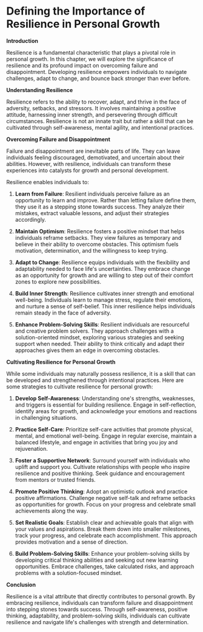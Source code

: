 Defining the Importance of Resilience in Personal Growth
===================================================================

**Introduction**

Resilience is a fundamental characteristic that plays a pivotal role in personal growth. In this chapter, we will explore the significance of resilience and its profound impact on overcoming failure and disappointment. Developing resilience empowers individuals to navigate challenges, adapt to change, and bounce back stronger than ever before.

**Understanding Resilience**

Resilience refers to the ability to recover, adapt, and thrive in the face of adversity, setbacks, and stressors. It involves maintaining a positive attitude, harnessing inner strength, and persevering through difficult circumstances. Resilience is not an innate trait but rather a skill that can be cultivated through self-awareness, mental agility, and intentional practices.

**Overcoming Failure and Disappointment**

Failure and disappointment are inevitable parts of life. They can leave individuals feeling discouraged, demotivated, and uncertain about their abilities. However, with resilience, individuals can transform these experiences into catalysts for growth and personal development.

Resilience enables individuals to:

1. **Learn from Failure**: Resilient individuals perceive failure as an opportunity to learn and improve. Rather than letting failure define them, they use it as a stepping stone towards success. They analyze their mistakes, extract valuable lessons, and adjust their strategies accordingly.

2. **Maintain Optimism**: Resilience fosters a positive mindset that helps individuals reframe setbacks. They view failures as temporary and believe in their ability to overcome obstacles. This optimism fuels motivation, determination, and the willingness to keep trying.

3. **Adapt to Change**: Resilience equips individuals with the flexibility and adaptability needed to face life's uncertainties. They embrace change as an opportunity for growth and are willing to step out of their comfort zones to explore new possibilities.

4. **Build Inner Strength**: Resilience cultivates inner strength and emotional well-being. Individuals learn to manage stress, regulate their emotions, and nurture a sense of self-belief. This inner resilience helps individuals remain steady in the face of adversity.

5. **Enhance Problem-Solving Skills**: Resilient individuals are resourceful and creative problem solvers. They approach challenges with a solution-oriented mindset, exploring various strategies and seeking support when needed. Their ability to think critically and adapt their approaches gives them an edge in overcoming obstacles.

**Cultivating Resilience for Personal Growth**

While some individuals may naturally possess resilience, it is a skill that can be developed and strengthened through intentional practices. Here are some strategies to cultivate resilience for personal growth:

1. **Develop Self-Awareness**: Understanding one's strengths, weaknesses, and triggers is essential for building resilience. Engage in self-reflection, identify areas for growth, and acknowledge your emotions and reactions in challenging situations.

2. **Practice Self-Care**: Prioritize self-care activities that promote physical, mental, and emotional well-being. Engage in regular exercise, maintain a balanced lifestyle, and engage in activities that bring you joy and rejuvenation.

3. **Foster a Supportive Network**: Surround yourself with individuals who uplift and support you. Cultivate relationships with people who inspire resilience and positive thinking. Seek guidance and encouragement from mentors or trusted friends.

4. **Promote Positive Thinking**: Adopt an optimistic outlook and practice positive affirmations. Challenge negative self-talk and reframe setbacks as opportunities for growth. Focus on your progress and celebrate small achievements along the way.

5. **Set Realistic Goals**: Establish clear and achievable goals that align with your values and aspirations. Break them down into smaller milestones, track your progress, and celebrate each accomplishment. This approach provides motivation and a sense of direction.

6. **Build Problem-Solving Skills**: Enhance your problem-solving skills by developing critical thinking abilities and seeking out new learning opportunities. Embrace challenges, take calculated risks, and approach problems with a solution-focused mindset.

**Conclusion**

Resilience is a vital attribute that directly contributes to personal growth. By embracing resilience, individuals can transform failure and disappointment into stepping stones towards success. Through self-awareness, positive thinking, adaptability, and problem-solving skills, individuals can cultivate resilience and navigate life's challenges with strength and determination.
